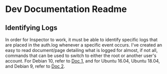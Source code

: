 # Dev Documentation Readme

## Identifying Logs

In order for Inspector to work, it must be able to identify specific logs that are placed in the auth.log whenever a specific event occurs. I've created an easy to read document/page detailing what is logged for almost, if not all, commands that can be used to switch to either the root or another user's account. For Debian 10, refer to [Doc 1](doc-1.md), and for Ubuntu 16.04, Ubuntu 18.04, and Debian 9, refer to [Doc 2](doc-2).
